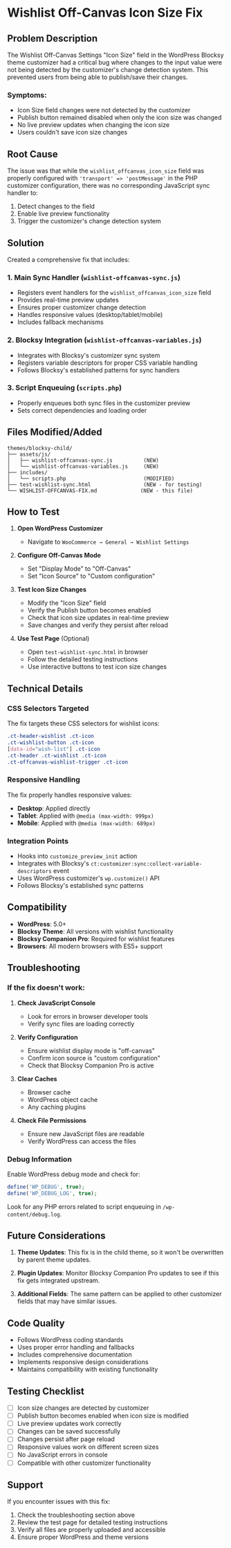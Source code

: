# Wishlist Off-Canvas Icon Size Fix

## Problem Description

The Wishlist Off-Canvas Settings "Icon Size" field in the WordPress Blocksy theme customizer had a critical bug where changes to the input value were not being detected by the customizer's change detection system. This prevented users from being able to publish/save their changes.

### Symptoms:
- Icon Size field changes were not detected by the customizer
- Publish button remained disabled when only the icon size was changed
- No live preview updates when changing the icon size
- Users couldn't save icon size changes

## Root Cause

The issue was that while the `wishlist_offcanvas_icon_size` field was properly configured with `'transport' => 'postMessage'` in the PHP customizer configuration, there was no corresponding JavaScript sync handler to:
1. Detect changes to the field
2. Enable live preview functionality
3. Trigger the customizer's change detection system

## Solution

Created a comprehensive fix that includes:

### 1. Main Sync Handler (`wishlist-offcanvas-sync.js`)
- Registers event handlers for the `wishlist_offcanvas_icon_size` field
- Provides real-time preview updates
- Ensures proper customizer change detection
- Handles responsive values (desktop/tablet/mobile)
- Includes fallback mechanisms

### 2. Blocksy Integration (`wishlist-offcanvas-variables.js`)
- Integrates with Blocksy's customizer sync system
- Registers variable descriptors for proper CSS variable handling
- Follows Blocksy's established patterns for sync handlers

### 3. Script Enqueuing (`scripts.php`)
- Properly enqueues both sync files in the customizer preview
- Sets correct dependencies and loading order

## Files Modified/Added

```
themes/blocksy-child/
├── assets/js/
│   ├── wishlist-offcanvas-sync.js          (NEW)
│   └── wishlist-offcanvas-variables.js     (NEW)
├── includes/
│   └── scripts.php                         (MODIFIED)
├── test-wishlist-sync.html                 (NEW - for testing)
└── WISHLIST-OFFCANVAS-FIX.md              (NEW - this file)
```

## How to Test

1. **Open WordPress Customizer**
   - Navigate to `WooCommerce → General → Wishlist Settings`

2. **Configure Off-Canvas Mode**
   - Set "Display Mode" to "Off-Canvas"
   - Set "Icon Source" to "Custom configuration"

3. **Test Icon Size Changes**
   - Modify the "Icon Size" field
   - Verify the Publish button becomes enabled
   - Check that icon size updates in real-time preview
   - Save changes and verify they persist after reload

4. **Use Test Page** (Optional)
   - Open `test-wishlist-sync.html` in browser
   - Follow the detailed testing instructions
   - Use interactive buttons to test icon size changes

## Technical Details

### CSS Selectors Targeted
The fix targets these CSS selectors for wishlist icons:
```css
.ct-header-wishlist .ct-icon
.ct-wishlist-button .ct-icon
[data-id="wish-list"] .ct-icon
.ct-header .ct-wishlist .ct-icon
.ct-offcanvas-wishlist-trigger .ct-icon
```

### Responsive Handling
The fix properly handles responsive values:
- **Desktop**: Applied directly
- **Tablet**: Applied with `@media (max-width: 999px)`
- **Mobile**: Applied with `@media (max-width: 689px)`

### Integration Points
- Hooks into `customize_preview_init` action
- Integrates with Blocksy's `ct:customizer:sync:collect-variable-descriptors` event
- Uses WordPress customizer's `wp.customize()` API
- Follows Blocksy's established sync patterns

## Compatibility

- **WordPress**: 5.0+
- **Blocksy Theme**: All versions with wishlist functionality
- **Blocksy Companion Pro**: Required for wishlist features
- **Browsers**: All modern browsers with ES5+ support

## Troubleshooting

### If the fix doesn't work:

1. **Check JavaScript Console**
   - Look for errors in browser developer tools
   - Verify sync files are loading correctly

2. **Verify Configuration**
   - Ensure wishlist display mode is "off-canvas"
   - Confirm icon source is "custom configuration"
   - Check that Blocksy Companion Pro is active

3. **Clear Caches**
   - Browser cache
   - WordPress object cache
   - Any caching plugins

4. **Check File Permissions**
   - Ensure new JavaScript files are readable
   - Verify WordPress can access the files

### Debug Information

Enable WordPress debug mode and check for:
```php
define('WP_DEBUG', true);
define('WP_DEBUG_LOG', true);
```

Look for any PHP errors related to script enqueuing in `/wp-content/debug.log`.

## Future Considerations

1. **Theme Updates**: This fix is in the child theme, so it won't be overwritten by parent theme updates.

2. **Plugin Updates**: Monitor Blocksy Companion Pro updates to see if this fix gets integrated upstream.

3. **Additional Fields**: The same pattern can be applied to other customizer fields that may have similar issues.

## Code Quality

- Follows WordPress coding standards
- Uses proper error handling and fallbacks
- Includes comprehensive documentation
- Implements responsive design considerations
- Maintains compatibility with existing functionality

## Testing Checklist

- [ ] Icon size changes are detected by customizer
- [ ] Publish button becomes enabled when icon size is modified
- [ ] Live preview updates work correctly
- [ ] Changes can be saved successfully
- [ ] Changes persist after page reload
- [ ] Responsive values work on different screen sizes
- [ ] No JavaScript errors in console
- [ ] Compatible with other customizer functionality

## Support

If you encounter issues with this fix:
1. Check the troubleshooting section above
2. Review the test page for detailed testing instructions
3. Verify all files are properly uploaded and accessible
4. Ensure proper WordPress and theme versions
